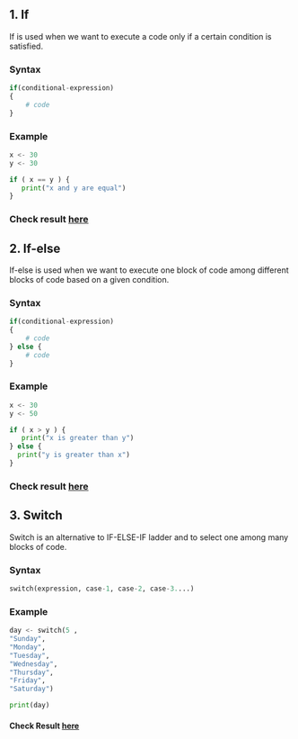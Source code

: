 
## 1. If
If is used when we want to execute a code only if a certain condition is satisfied.

### Syntax

```py
if(conditional-expression)
{
    # code
}
```
### Example

```py
x <- 30
y <- 30

if ( x == y ) {
   print("x and y are equal")
}
```
### Check result [here](https://onecompiler.com/r/3vs9sb43n)

## 2. If-else

If-else is used when we want to execute one block of code among different blocks of code based on a given condition.

### Syntax

```py
if(conditional-expression)
{
    # code
} else {
    # code
}
```
### Example

```py
x <- 30
y <- 50

if ( x > y ) {
   print("x is greater than y")
} else {
  print("y is greater than x")
}
```
### Check result [here](https://onecompiler.com/r/3vs9smpp7)

## 3. Switch

Switch is an alternative to IF-ELSE-IF ladder and to select one among many blocks of code.

### Syntax


```py
switch(expression, case-1, case-2, case-3....)   
```

### Example
```py
day <- switch(5 ,
"Sunday",
"Monday",
"Tuesday",
"Wednesday",
"Thursday",
"Friday",  
"Saturday")

print(day)
```
####  Check Result [here](https://onecompiler.com/r/3vs9tejeu)
